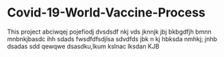 # Covid-19-World-Vaccine-Process
This project
abciwqej
pojefiodj
dvsdsdf
nkj
vds
jknnjk
jbj
bkbgdfjh
bmnn
mnbnkjbasdc
ihh
sdads
fwsdfdfsdjlsa
sdvdfds
jbk
n kj
hbksda
nmhkj;
jnhb
dsadas
sdd
qewqwe
dsasdku,lkum
kslnac
lksdan
KJB
